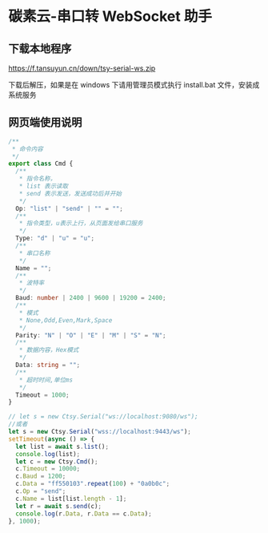# 碳素云-串口转 WebSocket 助手

## 下载本地程序

https://f.tansuyun.cn/down/tsy-serial-ws.zip

下载后解压，如果是在 windows 下请用管理员模式执行 install.bat 文件，安装成系统服务

## 网页端使用说明

```typescript
/**
 * 命令内容
 */
export class Cmd {
  /**
   * 指令名称，
   * list 表示读取
   * send 表示发送，发送成功后并开始
   */
  Op: "list" | "send" | "" = "";
  /**
   * 指令类型，u表示上行，从页面发给串口服务
   */
  Type: "d" | "u" = "u";
  /**
   * 串口名称
   */
  Name = "";
  /**
   * 波特率
   */
  Baud: number | 2400 | 9600 | 19200 = 2400;
  /**
   * 模式
   * None,Odd,Even,Mark,Space
   */
  Parity: "N" | "O" | "E" | "M" | "S" = "N";
  /**
   * 数据内容，Hex模式
   */
  Data: string = "";
  /**
   * 超时时间,单位ms
   */
  Timeout = 1000;
}
```

```typescript
// let s = new Ctsy.Serial("ws://localhost:9080/ws");
//或者
let s = new Ctsy.Serial("wss://localhost:9443/ws");
setTimeout(async () => {
  let list = await s.list();
  console.log(list);
  let c = new Ctsy.Cmd();
  c.Timeout = 10000;
  c.Baud = 1200;
  c.Data = "ff550103".repeat(100) + "0a0b0c";
  c.Op = "send";
  c.Name = list[list.length - 1];
  let r = await s.send(c);
  console.log(r.Data, r.Data == c.Data);
}, 1000);
```
